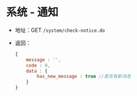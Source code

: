 系统 - 通知
===

- 地址：GET `/system/check-notice.do`
	
- 返回：

	```js
	{
		message : '',
		code : 0,
		data : {
			has_new_message : true //是否有新消息
		}
	}
	```